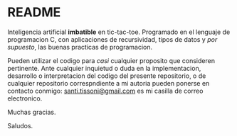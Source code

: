 # README
Inteligencia artificial **imbatible** en tic-tac-toe. Programado en el lenguaje de programacion C, con aplicaciones de recursividad, tipos de datos y *por supuesto*,  las buenas practicas de programacion.

Pueden utilizar el codigo para *casi* cualquier proposito que consideren pertinente. Ante cualquier inquietud o duda en la implementacion, desarrollo o interpretacion del codigo del presente repositorio, o de cualquier repositorio correspndiente a mi autoria pueden ponerse en contacto conmigo: santi.tissoni@gmail.com es mi casilla de correo electronico.

Muchas gracias.

Saludos.
